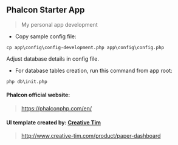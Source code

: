 ## Phalcon Starter App

> My personal app development

- Copy sample config file:

```
cp app\config\config-development.php app\config\config.php 
```
Adjust database details in config file.

- For database tables creation, run this command from app root:

```
php db\init.php
```

#### Phalcon official website:

> https://phalconphp.com/en/

#### UI template created by: [Creative Tim](http://www.creative-tim.com/)

> http://www.creative-tim.com/product/paper-dashboard
